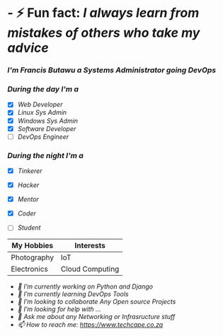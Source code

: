 <h1> - ⚡ Fun fact: <em>I always learn from mistakes of others who take my advice<em><br> </h1>

<h3><em>I'm <span> Francis Butawu</span> a Systems Administrator going DevOps</em></h3>


<h3>During the day I'm  a </h3>

- [x] Web Developer
- [x] Linux Sys Admin
- [x] Windows Sys Admin
- [x] Software Developer
- [ ] DevOps Engineer

<h3>During the night I'm a </h3>

- [x] Tinkerer 
- [x] Hacker
- [x] Mentor
- [x] Coder
- [ ] Student


My Hobbies | Interests
------------ | -------------
Photography| IoT
Electronics | Cloud Computing


<!--**alpha-geek/alpha-geek** is a ✨ _special_ ✨ repository because its `README.md` (this file) appears on your GitHub -->
- 🔭 I’m currently working on Python and Django<br>
- 🌱 I’m currently learning DevOps Tools <br>
- 👯 I’m looking to collaborate Any Open source Projects <br>
- 🤔 I’m looking for help with ...<br>
- 💬 Ask me about any Networking or Infrasructure stuff <br>
-  📫 How to reach me: https://www.techcape.co.za<br>

